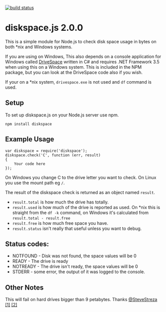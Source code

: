 [![build status](https://secure.travis-ci.org/keverw/diskspace.js.png)](http://travis-ci.org/keverw/diskspace.js)

# diskspace.js 2.0.0
This is a simple module for Node.js to check disk space usage in bytes on both *nix and Windows systems.

If you are using on Windows, This also depends on a console application for Windows called [DriveSpace](https://github.com/keverw/drivespace) written in C# and requires .NET Framework 3.5 when using this on a Windows system. This is included in the NPM package, but you can look at the DriveSpace code also if you wish.

If your on a *nix system, `drivespace.exe` is not used and `df` command is used.

## Setup

To set up diskspace.js on your Node.js server use npm.

`npm install diskspace`

## Example Usage
```
var diskspace = require('diskspace');
diskspace.check('C', function (err, result)
{
	Your code here
});
```
On Windows you change C to the drive letter you want to check. On Linux you use the mount path eg `/`.

The result of the diskspace check is returned as an object named `result`.

* `result.total` is how much the drive has totally.
* `result.used` is how much of the drive is reported as used. On *nix this is straight from the `df -k` command, on Windows it's calculated from `result.total - result.free`
* `result.free` is how much free space you have.
* `result.status` isn't really that useful unless you want to debug.

## Status codes:

- NOTFOUND - Disk was not found, the space values will be 0
- READY - The drive is ready
- NOTREADY - The drive isn't ready, the space values will be 0
- STDERR - some error, the output of it was logged to the console.

## Other Notes
This will fail on hard drives bigger than 9 petabytes. Thanks [@SteveStreza](https://twitter.com/#!/SteveStreza) [[1]](https://twitter.com/#!/SteveStreza/status/197939419842482176) [[2]](https://twitter.com/#!/SteveStreza/status/197939715993907200)